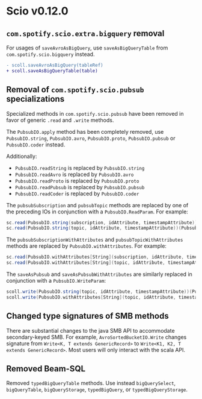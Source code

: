 # Scio v0.12.0

## `com.spotify.scio.extra.bigquery` removal

For usages of `saveAvroAsBigQuery`, use `saveAsBigQueryTable` from `com.spotify.scio.bigquery` instead.

```diff
- scoll.saveAvroAsBigQuery(tableRef)
+ scoll.saveAsBigQueryTable(table)
```

## Removal of `com.spotify.scio.pubsub` specializations

Specialized methods in `com.spotify.scio.pubsub` have been removed in favor of generic `.read` and `.write` methods.

The `PubsubIO.apply` method has been completely removed, use `PubsubIO.string`, `PubsubIO.avro`, `PubsubIO.proto`, `PubsubIO.pubsub` or `PubsubIO.coder` instead.

Additionally:
* `PubsubIO.readString` is replaced by `PubsubIO.string`
* `PubsubIO.readAvro` is replaced by `PubsubIO.avro`
* `PubsubIO.readProto` is replaced by `PubsubIO.proto`
* `PubsubIO.readPubsub` is replaced by `PubsubIO.pubsub`
* `PubsubIO.readCoder` is replaced by `PubsubIO.coder`

The `pubsubSubscription` and `pubsubTopic` methods are replaced by one of the preceding IOs in conjunction with a `PubsubIO.ReadParam`. For example:
```scala
sc.read(PubsubIO.string(subscription, idAttribute, timestampAttribute))(PubsubIO.ReadParam(PubsubIO.Subscription))
sc.read(PubsubIO.string(topic, idAttribute, timestampAttribute))(PubsubIO.ReadParam(PubsubIO.Topic))
```

The `pubsubSubscriptionWithAttributes` and `pubsubTopicWithAttributes` methods are replaced by `PubsubIO.withAttributes`. For example:
```scala
sc.read(PubsubIO.withAttributes[String](subscription, idAttribute, timestampAttribute))(PubsubIO.ReadParam(PubsubIO.Subscription))
sc.read(PubsubIO.withAttributes[String](topic, idAttribute, timestampAttribute))(PubsubIO.ReadParam(PubsubIO.Topic))
```

The `saveAsPubsub` and `saveAsPubsubWithAttributes` are similarly replaced in conjunction with a `PubsubIO.WriteParam`:
```scala
scoll.write(PubsubIO.string(topic, idAttribute, timestampAttribute))(PubsubIO.WriteParam())
scoll.write(PubsubIO.withAttributes[String](topic, idAttribute, timestampAttribute))(PubsubIO.WriteParam())
```

## Changed type signatures of SMB methods

There are substantial changes to the java SMB API to accommodate secondary-keyed SMB. 
For example, `AvroSortedBucketIO.Write` changes signature from `Write<K, T extends GenericRecord>` to `Write<K1, K2, T extends GenericRecord>`. Most users will only interact with the scala API.

## Removed Beam-SQL

Removed `typedBigQueryTable` methods. Use instead `bigQuerySelect`, `bigQueryTable`, `bigQueryStorage`, `typedBigQuery`, or `typedBigQueryStorage`.